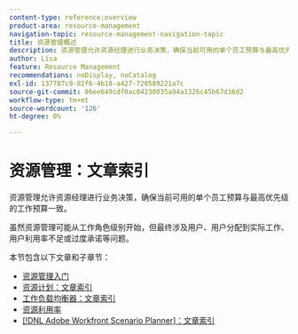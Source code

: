 ```yaml
---
content-type: reference;overview
product-area: resource-management
navigation-topic: resource-management-navigation-topic
title: 资源管理概述
description: 资源管理允许资源经理进行业务决策，确保当前可用的单个员工预算与最高优先级的工作预算一致。 虽然资源管理可能从工作角色级别开始，但最终它涉及到用户及其利用率不足或过度承诺的问题。
author: Lisa
feature: Resource Management
recommendations: noDisplay, noCatalog
exl-id: 137787c9-82f6-4b18-a427-720589221a7c
source-git-commit: 86ee649cdf0ac04230035a94a1326c45b67d36d2
workflow-type: tm+mt
source-wordcount: '126'
ht-degree: 0%

---
```


# 资源管理：文章索引

<!--Audited: 01/2024-->

资源管理允许资源经理进行业务决策，确保当前可用的单个员工预算与最高优先级的工作预算一致。

虽然资源管理可能从工作角色级别开始，但最终涉及用户、用户分配到实际工作、用户利用率不足或过度承诺等问题。

本节包含以下文章和子章节：

* [资源管理入门](../../resource-mgmt/resource-mgmt-overview/get-started-resource-management.md)
* [资源计划：文章索引](/help/quicksilver/resource-mgmt/resource-planning/resource-planning-overview.md)
* [工作负载均衡器：文章索引](/help/quicksilver/resource-mgmt/workload-balancer/workload-balancer.md)
* [资源利用率](/help/quicksilver/resource-mgmt/resource-utilization/resource-utilization.md)
* [[!DNL Adobe Workfront Scenario Planner]：文章索引](/help/quicksilver/scenario-planner/scenario-planning.md)




